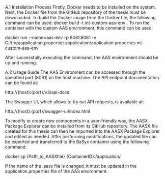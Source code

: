 A.1 Installation Process
Firstly, Docker needs to be installed on the system. 
Next, the Docker file from the GitHub repository of the thesis must be downloaded. 
To build the Docker image from the Docker file, the following command can be used:
docker build -t mt-custom-aas-env .
To run the container with the custom AAS environment, this command can be used:

docker run --name=aas-env -p 8081:8081 -v C:/tmp/application.properties:/application/application.properties mt-custom-aas-env

After successfully executing the command, the AAS environment should be up and running.

A.2 Usage Guide
The AAS Environment can be accessed through the specified port (8081) on the host machine. The API endpoint documentation can be found at:

http://{host}:{port}/v3/api-docs

The Swagger UI, which allows to try out API requests, is available at:

http://{host}:{port}/swagger-ui/index.html

To modify or create new components in a user-friendly way, the AASX Package Explorer can be installed from its GitHub repository. 
The AASX file created for this thesis can then be imported into the AASX Package Explorer and edited as needed.
After performing modifications, the updated file can be exported and transferred to the BaSyx container using the following command:

docker cp {Path_to_AASXfile} {ContainerID}:/application/

If the name of the .aasx file is changed, it must be updated in the application.properties file of the AAS environment.
